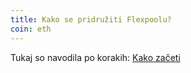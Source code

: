 ```yaml
---
title: Kako se pridružiti Flexpoolu?
coin: eth
---
```


Tukaj so navodila po korakih: [ Kako začeti ](/get-started)
